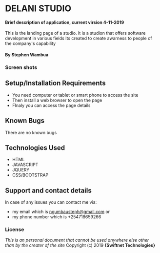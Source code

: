 # DELANI STUDIO
#### Brief description of application, current virsion 4-11-2019
This is the landing page of a studio. It is a studion that offers software development in various fields
Its created to create awarness to people of the company's capability
#### By **Stephen Wambua**
### Screen shots

## Setup/Installation Requirements
* You need computer or tablet or smart phone to access the site
* Then install a web browser to open the page
* FInaly you can access the page details 
## Known Bugs
There are no known bugs
## Technologies Used
* HTML
* JAVASCRIPT
* JQUERY
* CSS/BOOTSTRAP
## Support and contact details
In case of any issues you can contact me via:
* my email which is ngumbausteph@gmail.com or
* my phone number which is +254718659266
### License
*This is an personal document that cannot be used anywhere else other than by the creater of the site*
Copyright (c) 2019
**{Swiftnet Technologies}**
